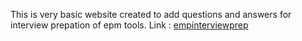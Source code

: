 This is very basic website created to add questions and answers for interview prepation of epm tools.
Link : [empinterviewprep](https://epminterviewprep.netlify.app/)
